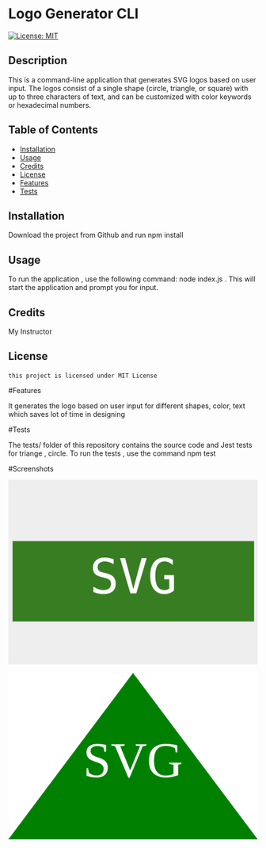 # Logo Generator CLI
  [![License: MIT](https://img.shields.io/badge/License-MIT-yellow.svg)](https://opensource.org/licenses/MIT)

  ## Description
  
  This is a command-line application that generates SVG logos based on user input. The logos consist of a single shape (circle, triangle, or square) with up to three characters of text, and can be customized with color keywords or hexadecimal numbers.

  ## Table of Contents
   
  - [Installation](#installation)
  - [Usage](#usage)
  - [Credits](#credits)
  - [License](#license)
  - [Features](#features)
  - [Tests](#tests)

  ## Installation

  Download the project from Github and run npm install

  ## Usage

  To run the application , use the following command: node index.js . This will start the application and prompt you for input.

  ## Credits

  My Instructor

  ## License 
    this project is licensed under MIT License

  #Features
   
  It generates the logo based on user input for different shapes, color, text which saves lot of time in  designing 

  #Tests

  The tests/ folder of this repository contains the source code and Jest tests for triange , circle. To run the tests , use the command npm test

  #Screenshots

  ![image](https://github.com/bbandhu/SVG-Logo-Maker/blob/main/assests/Screenshot%202023-04-16%20at%2010.57.38%20PM.png)
  

  ![image](https://github.com/bbandhu/SVG-Logo-Maker/blob/main/examples/triangle.svg)




